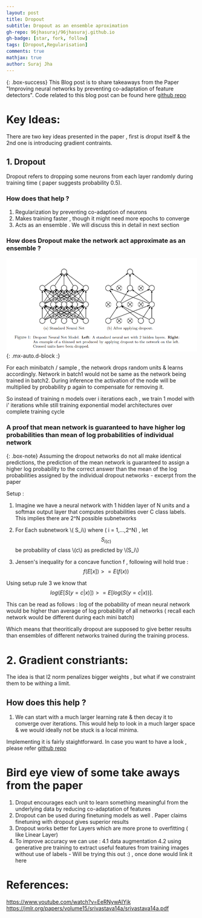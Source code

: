 ```yaml
---
layout: post
title: Dropout
subtitle: Dropout as an ensemble aproximation
gh-repo: 96jhasuraj/96jhasuraj.github.io
gh-badge: [star, fork, follow]
tags: [Dropout,Regularisation]
comments: true
mathjax: true
author: Suraj Jha
---
```


{: .box-success}
This Blog post is to share takeaways from the Paper "Improving neural networks by preventing co-adaptation of feature detectors". Code related to this blog post can be found here [github repo](https://github.com/96jhasuraj/LearnAI/blob/main/readings/Dropout.ipynb)  

# Key Ideas:
There are two key ideas presented in the paper , first is droput itself & the 2nd one is introducing gradient contraints.
## 1. Dropout

Dropout refers to dropping some neurons from each layer randomly during training time ( paper suggests probability 0.5).

### How does that help ? 
1. Regularization by preventing co-adaption of neurons
2. Makes training faster , though it might need more epochs to converge
3. Acts as an ensemble . We will discuss this in detail in next section

### How does Dropout make the network act approximate as an ensemble ? 
![Dropout](/assets/img/dropout_1.png){: .mx-auto.d-block :}

For each minibatch / sample , the network drops random units & learns accordingly. Network in batch1 would not be same as the network being trained in batch2. During inference the activation of the node will be multiplied by probability p again to compensate for removing it. 

So instead of training n models over i iterations each , we train 1 model with i' iterations while still training exponential model architectures over complete training cycle

### A proof that mean network is guaranteed to have higher log probabilities than mean of log probabilities of individual network

{: .box-note}
Assuming the dropout networks do not all make identical predictions, the
prediction of the mean network is guaranteed to assign a higher log probability to the correct
answer than the mean of the log probabilities assigned by the individual dropout networks - excerpt from the paper

Setup : 
1. Imagine we have a neural network with 1 hidden layer of N units and a softmax output layer that computes probabilities over C class labels. This implies there are 2^N possible subnetworks

2. For Each subnetwork \\( S_i\\) where ( i = 1,...,2^N) , let $$S_{i(c)}$$ be probability of class \\(c\\) as predicted by \\(S_i\\)

3. Jensen's inequality
for a concave function f , following will hold true : $$ f(E[x])>= E(f(x))$$


Using setup rule 3 we know that 
$$
log(E[S(y=c|x)]) >= E[log(S(y=c|x))] .
$$

This can be read as follows : log of the pobability of mean neural network would be higher than average of log probability of all networks ( recall each network would be different during each mini batch)

Which means that theoritically dropout are supposed to give better results than ensembles of different networks trained during the training process.

# 2. Gradient constriants:
The idea is that l2 norm penalizes bigger weights , but what if we constraint them to be withing a limit. 

## How does this help ?
1. We can start with a much larger learning rate & then decay it to converge over iterations. This would help to look in a much larger space & we would ideally not be stuck is a local minima.

Implementing it is fairly staightforward. In case you want to have a look , please refer [github repo](https://github.com/96jhasuraj/LearnAI/blob/main/readings/Dropout.ipynb)

# Bird eye view of some take aways from the paper 

1. Droput encourages each unit to learn something meaningful from the underlying data by reducing co-adaptation of features
2. Dropout can be used during finetuning models as well . Paper claims finetuning with dropout gives superior results
3. Dropout works better for Layers which are more prone to overfitting ( like Linear Layer)
4. To improve accuracy we can use :
    4.1 data augmentation
    4.2 using generative pre training to extract useful features from training images without use of labels - Will be trying this out :) , once done would link it here


# References:
https://www.youtube.com/watch?v=EeRNywAIYjk
https://jmlr.org/papers/volume15/srivastava14a/srivastava14a.pdf